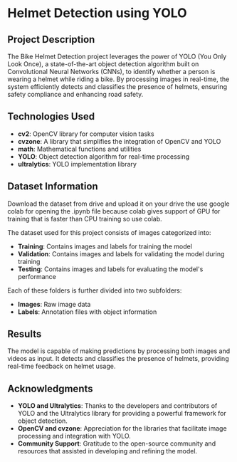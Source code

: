 # Helmet Detection using YOLO

## Project Description

The Bike Helmet Detection project leverages the power of YOLO (You Only Look Once), a state-of-the-art object detection algorithm built on Convolutional Neural Networks (CNNs), to identify whether a person is wearing a helmet while riding a bike. By processing images in real-time, the system efficiently detects and classifies the presence of helmets, ensuring safety compliance and enhancing road safety.

## Technologies Used

- **cv2**: OpenCV library for computer vision tasks
- **cvzone**: A library that simplifies the integration of OpenCV and YOLO
- **math**: Mathematical functions and utilities
- **YOLO**: Object detection algorithm for real-time processing
- **ultralytics**: YOLO implementation library

## Dataset Information

Download the dataset from drive and upload it on your drive the use google colab for opening the .ipynb file because colab gives support of GPU for training that is faster than CPU training so use colab.

The dataset used for this project consists of images categorized into:

- **Training**: Contains images and labels for training the model
- **Validation**: Contains images and labels for validating the model during training
- **Testing**: Contains images and labels for evaluating the model's performance

Each of these folders is further divided into two subfolders:

- **Images**: Raw image data
- **Labels**: Annotation files with object information

## Results

The model is capable of making predictions by processing both images and videos as input. It detects and classifies the presence of helmets, providing real-time feedback on helmet usage.

## Acknowledgments

- **YOLO and Ultralytics**: Thanks to the developers and contributors of YOLO and the Ultralytics library for providing a powerful framework for object detection.
- **OpenCV and cvzone**: Appreciation for the libraries that facilitate image processing and integration with YOLO.
- **Community Support**: Gratitude to the open-source community and resources that assisted in developing and refining the model.

